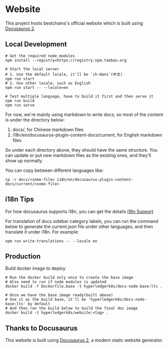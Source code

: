 # Website

This project hosts bestchains's official website which is built using [Docusaurus 2](https://docusaurus.io/).

## Local Development

```
# Get the required node_modules
npm install --registry=https://registry.npm.taobao.org

# Start the local server
# 1. Use the default locale, it'll be `ch-Hans`(中文)
npm run start
# 2. Use other locale, such as English
npm run start -- --locale=en

# Test multiple language, have to build it first and then serve it
npm run build
npm run serve
```

For now, we're mainly using markdown to write docs, so most of the content is under the directory below:
1. docs/, for Chinese markdown files
2. i18n/en/docusaurus-plugin-content-docs/current, for English markdown files

So under each directory above, they should have the same structure. You can update or put new markdown files as the existing ones, and they'll show up normally.

You can copy between different languages like:
```
cp -r docs/<some-file> i18n/en/docusaurus-plugin-content-docs/current/<some-file>
```

## i18n Tips
For how docusaurus supports i18n, you can get the details [i18n Support](https://docusaurus.io/docs/i18n/introduction)

For translation of docs sidebar category labels, you can run the command below to generate the current.json file under other languages, and then translate it under i18n. For example:
```
npm run write-translations -- --locale en
```

## Production

Build docker image to deploy
```
# Run the docker build only once to create the base image
# Also need to run if node modules is updated
docker build -f Dockerfile.base -t hyperledgerk8s/docs-node-base:lts .

# Once we have the base image ready(built above)
# Use it as the build base, it'll be 'hyperledgerk8s/docs-node-base:lts' by default
# And then run the build below to build the final doc image
docker build -t hyperledgerk8s/website:<tag> .
```

## Thanks to Docusaurus
This website is built using [Docusaurus 2](https://docusaurus.io/), a modern static website generator.